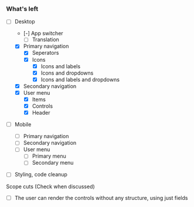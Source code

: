 ### What's left

- [ ] Desktop

  - [-] App switcher
    - [ ] Translation
  - [x] Primary navigation
    - [x] Seperators
    - [x] Icons
      - [x] Icons and labels
      - [x] Icons and dropdowns
      - [x] Icons and labels and dropdowns
  - [x] Secondary navigation
  - [x] User menu
    - [x] Items
    - [x] Controls
    - [x] Header

- [ ] Mobile

  - [ ] Primary navigation
  - [ ] Secondary navigation
  - [ ] User menu
    - [ ] Primary menu
    - [ ] Secondary menu

- [ ] Styling, code cleanup

Scope cuts (Check when discussed)

- [ ] The user can render the controls without any structure, using just fields
